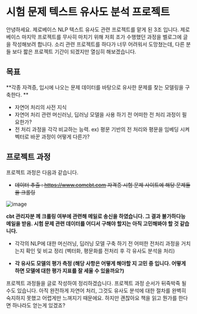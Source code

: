 # 시험 문제 텍스트 유사도 분석 프로젝트 



안녕하세요. 제로베이스 NLP 텍스트 유사도 관련 프로젝트를 맡게 된 3조 입니다. 제로베이스 마지막 프로젝트를 무사히 마치기 위해 저희 조가 수행했던 과정을 벨로그에 글을 작성해보려 합니다. 소리 관련 프로젝트를 하다가 너무 어려워서 도망쳤는데, 다른 분들 보다 짧은 프로젝트 기간이 되겠지만 열심히 해보겠습니다.



## 목표

**각종 자격증, 입시에 나오는 문제 데이터를 바탕으로 유사한 문제를 찾는 모델링을 구축한다. **

* 자연어 처리의 사전 지식 
* 자연어 처리 관련 머신러닝, 딥러닝 모델을 사용 하기 전 어떠한 전 처리 과정이 필요한가? 
* 전 처리 과정을 각각 비교하는 능력. ex) 평문 기반의 전 처리와 평문을 임베딩 시켜 벡터로 바꾼 과정이 어떻게 다른가? 



## 프로젝트 과정 

프로젝트 과정은 다음과 같습니다. 

* ~~데이터 추출 : https://www.comcbt.com 자격증 시험 문제 사이트에 해당 문제들을 크롤링~~ 

![image](https://user-images.githubusercontent.com/71218142/194311975-61e06531-f044-4efb-bb91-13d4ddb2be38.png)



**cbt 관리자분 께 크롤링 여부에 관련해 메일로 송신을 하였습니다. 그 결과 불가하다능 메일을 받음. 시험 문제 관련 데이터를 어디서 구해야 할지는 아직 고민해봐야 할 것 같습니다.**



* 각각의  NLP에 대한 머신러닝, 딥러닝 모델 구축 하기 전 어떠한 전처리 과정을 거치는지 확인 및 비교 정리 (벡터화, 평문화를 전처리 후 각 유사도 분석을 처리)

* **각 유사도 모델의 평가 측정 (해당 사항은 어떻게 해야할 지 고민 중 입니다. 어떻게 하면 모델에 대한 평가 지표를 잘 세울 수 있을까요?)** 



프로젝트 과정들을 글로 작성하여 정리하겠습니다. 프로젝트 과정 순서가 뒤죽박죽 될 수도 있습니다. 아직 완전하게 자연어 처리, 그것도 유사도 분석에 대한 절차를 완벽히 숙지하지 못했고 어렵게만 느껴지기 때문에요. 하지만 괜찮아요 책을 읽고 뭔가를 한다면 하나라도 얻는게 있겠죠?

